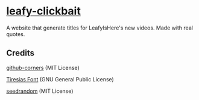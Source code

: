 # [leafy-clickbait](http://solarpolarman.github.io/leafy-clickbait/)
A website that generate titles for LeafyIsHere's new videos. Made with real quotes.

Credits
--
[github-corners](https://github.com/tholman/github-corners) (MIT License)

[Tiresias Font](https://www.fontsquirrel.com/fonts/tiresias-infofont) (GNU General Public License)

[seedrandom](https://github.com/davidbau/seedrandom) (MIT License)
